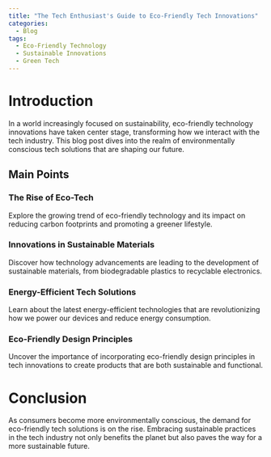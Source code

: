```yaml
---
title: "The Tech Enthusiast's Guide to Eco-Friendly Tech Innovations"
categories:
  - Blog
tags:
  - Eco-Friendly Technology
  - Sustainable Innovations
  - Green Tech
---
```


# Introduction
In a world increasingly focused on sustainability, eco-friendly technology innovations have taken center stage, transforming how we interact with the tech industry. This blog post dives into the realm of environmentally conscious tech solutions that are shaping our future.

## Main Points
### The Rise of Eco-Tech
Explore the growing trend of eco-friendly technology and its impact on reducing carbon footprints and promoting a greener lifestyle.

### Innovations in Sustainable Materials
Discover how technology advancements are leading to the development of sustainable materials, from biodegradable plastics to recyclable electronics.

### Energy-Efficient Tech Solutions
Learn about the latest energy-efficient technologies that are revolutionizing how we power our devices and reduce energy consumption.

### Eco-Friendly Design Principles
Uncover the importance of incorporating eco-friendly design principles in tech innovations to create products that are both sustainable and functional.

# Conclusion
As consumers become more environmentally conscious, the demand for eco-friendly tech solutions is on the rise. Embracing sustainable practices in the tech industry not only benefits the planet but also paves the way for a more sustainable future.